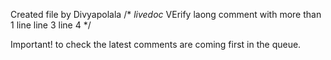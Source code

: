 Created file by Divyapolala
/* $livedoc$ VErify laong comment 
with more than 1 line 
line 3
line 4 */

Important! to check the latest comments are coming first in the queue.
